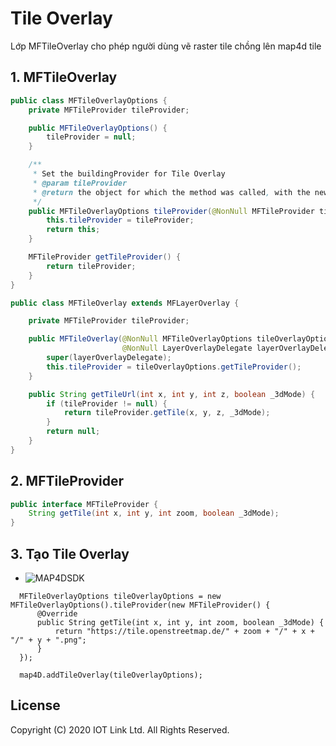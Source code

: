 # Tile Overlay
Lớp MFTileOverlay cho phép người dùng vẽ raster tile chồng lên map4d tile


## 1. MFTileOverlay

```java
public class MFTileOverlayOptions {
    private MFTileProvider tileProvider;

    public MFTileOverlayOptions() {
        tileProvider = null;
    }

    /**
     * Set the buildingProvider for Tile Overlay
     * @param tileProvider
     * @return the object for which the method was called, with the new tileProvider set.
     */
    public MFTileOverlayOptions tileProvider(@NonNull MFTileProvider tileProvider) {
        this.tileProvider = tileProvider;
        return this;
    }

    MFTileProvider getTileProvider() {
        return tileProvider;
    }
}

public class MFTileOverlay extends MFLayerOverlay {

    private MFTileProvider tileProvider;

    public MFTileOverlay(@NonNull MFTileOverlayOptions tileOverlayOptions,
                         @NonNull LayerOverlayDelegate layerOverlayDelegate) {
        super(layerOverlayDelegate);
        this.tileProvider = tileOverlayOptions.getTileProvider();
    }

    public String getTileUrl(int x, int y, int z, boolean _3dMode) {
        if (tileProvider != null) {
            return tileProvider.getTile(x, y, z, _3dMode);
        }
        return null;
    }
}
```

## 2. MFTileProvider

```java
public interface MFTileProvider {
    String getTile(int x, int y, int zoom, boolean _3dMode);
}
```

## 3. Tạo Tile Overlay

  -  ![MAP4DSDK](../../resources/v1.4/tile-overlay.jpg) 
  
```switf
  MFTileOverlayOptions tileOverlayOptions = new MFTileOverlayOptions().tileProvider(new MFTileProvider() {
      @Override
      public String getTile(int x, int y, int zoom, boolean _3dMode) {
          return "https://tile.openstreetmap.de/" + zoom + "/" + x + "/" + y + ".png";
      }
  });

  map4D.addTileOverlay(tileOverlayOptions);
```

License
-------

Copyright (C) 2020 IOT Link Ltd. All Rights Reserved.